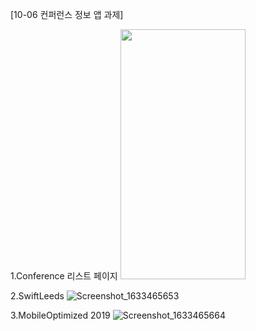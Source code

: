 [10-06 컨퍼런스 정보 앱 과제]

1.Conference 리스트 페이지
<img src="https://user-images.githubusercontent.com/90822634/136098387-12c49e9e-c8de-4287-be63-cecd96104b9c.png"  width="200" height="400"/>

2.SwiftLeeds
![Screenshot_1633465653](https://user-images.githubusercontent.com/90822634/136098407-8ddf6156-86d1-4171-ae87-066dc8412e7c.png)

3.MobileOptimized 2019
![Screenshot_1633465664](https://user-images.githubusercontent.com/90822634/136098410-79dc0d2a-a95d-47ec-becb-2d42f8273524.png)
